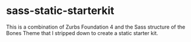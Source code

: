 sass-static-starterkit
======================

This is a combination of Zurbs Foundation 4 and the Sass structure of the Bones Theme that I stripped down to create a static starter kit.
